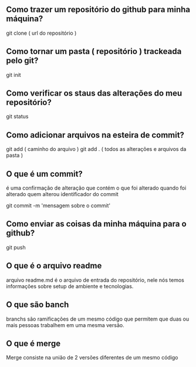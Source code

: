 ## Como trazer um repositório do github para minha máquina?

git clone ( url do repositório )

## Como tornar um pasta ( repositório ) trackeada pelo git?

git init

## Como verificar os staus das alterações do meu repositório?

git status

## Como adicionar arquivos na esteira de commit?

git add ( caminho do arquivo )
git add . ( todos as alterações e arquivos da pasta )

## O que é um commit?

é uma confirmação de alteração que contém 
o que foi alterado
quando foi alterado
quem alterou 
identificador do commit

git commit -m 'mensagem sobre o commit'

## Como enviar as coisas da minha máquina para o github?

git push

## O que  é o arquivo readme

 arquivo readme.md é o arquivo de entrada do repositório, nele nós temos informações sobre setup de ambiente e tecnologias.

## O que são banch

branchs são ramificações de um mesmo código que permitem que duas ou mais pessoas trabalhem em uma mesma versão.

## O que é merge

Merge consiste na união de 2 versões diferentes de um mesmo código
